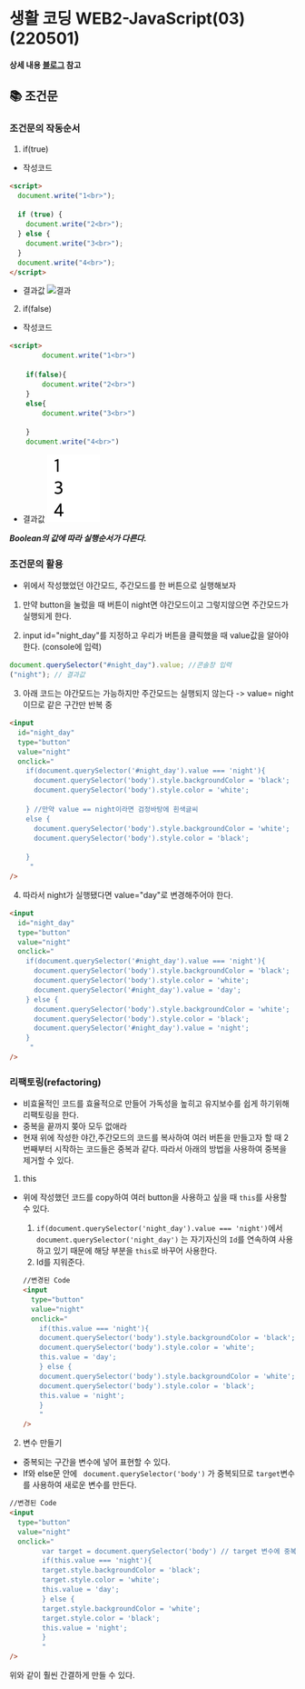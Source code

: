 # 생활 코딩 WEB2-JavaScript(03)(220501)

**상세 내용 [블로그](https://opentutorials.org/course/3085/18868) 참고**

## 📚 조건문

### 조건문의 작동순서

1. if(true)

- 작성코드

```html
<script>
  document.write("1<br>");

  if (true) {
    document.write("2<br>");
  } else {
    document.write("3<br>");
  }
  document.write("4<br>");
</script>
```

- 결과값
  ![결과](.JavaScript/image/Js03_조건문01.png)

2. if(false)

- 작성코드

```html
<script>
        document.write("1<br>")

    if(false){
        document.write("2<br>")
    }
    else{
        document.write("3<br>")

    }
    document.write("4<br>")

```

- 결과값
  ![결과](JavaScript/image/Js03_조건문02.png)

**_Boolean의 값에 따라 실행순서가 다른다._**

### 조건문의 활용

- 위에서 작성했었던 야간모드, 주간모드를 한 버튼으로 실행해보자

1.  만약 button을 눌렀을 때 버튼이 night면 야간모드이고 그렇지않으면 주간모드가 실행되게 한다.

2.  input id="night_day"를 지정하고 우리가 버튼을 클릭했을 때 value값을 알아야한다. (console에 입력)

```js
document.querySelector("#night_day").value; //콘솔창 입력
("night"); // 결과값
```

3. 아래 코드는 야간모드는 가능하지만 주간모드는 실행되지 않는다 -> value= night이므로 같은 구간만 반복 중

```html
<input
  id="night_day"
  type="button"
  value="night"
  onclick="
    if(document.querySelector('#night_day').value === 'night'){
      document.querySelector('body').style.backgroundColor = 'black';
      document.querySelector('body').style.color = 'white';
       
    } //만약 value == night이라면 검정바탕에 흰색글씨 
    else {
      document.querySelector('body').style.backgroundColor = 'white';
      document.querySelector('body').style.color = 'black';
    
    }
     "
/>
```

4. 따라서 night가 실행됐다면 value="day"로 변경해주어야 한다.

```html
<input
  id="night_day"
  type="button"
  value="night"
  onclick="
    if(document.querySelector('#night_day').value === 'night'){
      document.querySelector('body').style.backgroundColor = 'black';
      document.querySelector('body').style.color = 'white';
      document.querySelector('#night_day').value = 'day';
    } else {
      document.querySelector('body').style.backgroundColor = 'white';
      document.querySelector('body').style.color = 'black';
      document.querySelector('#night_day').value = 'night';
    }
     "
/>
```

### 리팩토링(refactoring)

- 비효율적인 코드를 효율적으로 만들어 가독성을 높히고 유지보수를 쉽게 하기위해 리팩토링을 한다.
- 중복을 끝까지 쫒아 모두 없애라
- 현재 위에 작성한 야간,주간모드의 코드를 복사하여 여러 버튼을 만들고자 할 때 2번째부터 시작하는 코드들은 중복과 같다. 따라서 아래의 방법을 사용하여 중복을 제거할 수 있다.

1. this

- 위에 작성했던 코드를 copy하여 여러 button을 사용하고 싶을 때 `this`를 사용할 수 있다.

  1. `if(document.querySelector('night_day').value === 'night')`에서 `document.querySelector('night_day')` 는 자기자신의 `Id`를 연속하여 사용하고 있기 때문에 해당 부분을 `this`로 바꾸어 사용한다.
  2. Id를 지워준다.

  ```html
  //변경된 Code
  <input
    type="button"
    value="night"
    onclick="
      if(this.value === 'night'){
      document.querySelector('body').style.backgroundColor = 'black';
      document.querySelector('body').style.color = 'white';
      this.value = 'day';
      } else {
      document.querySelector('body').style.backgroundColor = 'white';
      document.querySelector('body').style.color = 'black';
      this.value = 'night';
      }
      "
  />
  ```

2. 변수 만들기

- 중복되는 구간을 변수에 넣어 표현할 수 있다.
- If와 else문 안에 ` document.querySelector('body')` 가 중복되므로 `target`변수를 사용하여 새로운 변수를 만든다.

```html
//변경된 Code
<input
  type="button"
  value="night"
  onclick="
        var target = document.querySelector('body') // target 변수에 중복되는 구간을 넣는다.
        if(this.value === 'night'){
        target.style.backgroundColor = 'black';
        target.style.color = 'white';
        this.value = 'day';
        } else {
        target.style.backgroundColor = 'white';
        target.style.color = 'black';
        this.value = 'night';
        }
        "
/>
```

위와 같이 훨씬 간결하게 만들 수 있다.
